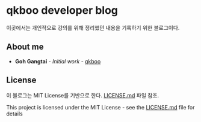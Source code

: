 # qkboo developer blog

이곳에서는 개인적으로 강의를 위해 정리했던 내용을 기록하기 위한 블로그이다.


## About me

* **Goh Gangtai** - *Initial work* - [qkboo](https://github.com/qkboo)


## License

이 블로그는 MIT License를 기반으로 한다. [LICENSE.md](LICENSE.md) 파일 참조.

This project is licensed under the MIT License - see the [LICENSE.md](LICENSE.md) file for details
